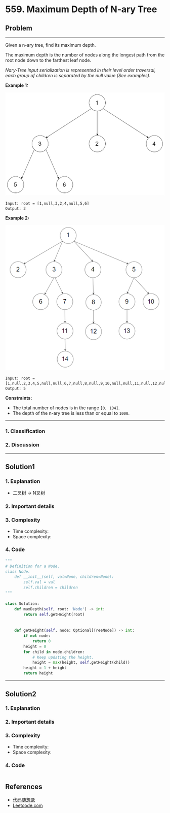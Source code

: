 # 559. Maximum Depth of N-ary Tree

## Problem

*****

Given a n-ary tree, find its maximum depth.

The maximum depth is the number of nodes along the longest path from the root node down to the farthest leaf node.

*Nary-Tree input serialization is represented in their level order traversal, each group of children is separated by the null value (See examples).*

 

**Example 1:**

![img](./559.%20Maximum%20Depth%20of%20N-ary%20Tree.assets/narytreeexample.png)

```
Input: root = [1,null,3,2,4,null,5,6]
Output: 3
```

**Example 2:**

![img](./559.%20Maximum%20Depth%20of%20N-ary%20Tree.assets/sample_4_964.png)

```
Input: root = [1,null,2,3,4,5,null,null,6,7,null,8,null,9,10,null,null,11,null,12,null,13,null,null,14]
Output: 5
```

 

**Constraints:**

- The total number of nodes is in the range `[0, 104]`.
- The depth of the n-ary tree is less than or equal to `1000`.

******

### 1. Classification



### 2. Discussion





*******

## Solution1

### 1. Explanation

- 二叉树 -> N叉树

### 2. Important details





### 3. Complexity

- Time complexity:
- Space complexity:



### 4. Code

```python
"""
# Definition for a Node.
class Node:
    def __init__(self, val=None, children=None):
        self.val = val
        self.children = children
"""

class Solution:
    def maxDepth(self, root: 'Node') -> int:
        return self.getHeight(root)
    

    def getHeight(self, node: Optional[TreeNode]) -> int:
        if not node:
            return 0
        height = 0
        for child in node.children:
            # Keep updating the height.
            height = max(height, self.getHeight(child))
        height = 1 + height
        return height
```



********

## Solution2

### 1. Explanation





### 2. Important details





### 3. Complexity

- Time complexity:
- Space complexity:



### 4. Code

```python

```

## References

- [代码随想录 ](https://github.com/youngyangyang04/leetcode-master)
- [Leetcode.com](https://leetcode.com/problemset/all/)
